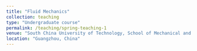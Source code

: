 ```yaml
---
title: "Fluid Mechanics"
collection: teaching
type: "Undergraduate course"
permalink: /teaching/spring-teaching-1
venue: "South China University of Technology, School of Mechanical and Automotive Engineering"
location: "Guangzhou, China"
---
```

